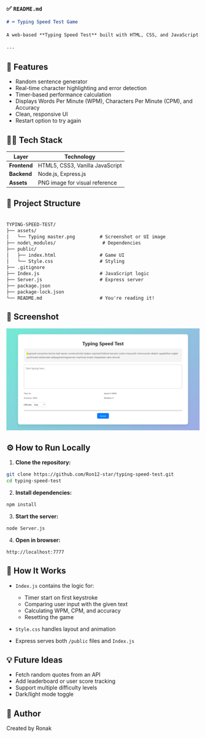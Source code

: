 

### ✅ `README.md`

```markdown
# ⌨️ Typing Speed Test Game

A web-based **Typing Speed Test** built with HTML, CSS, and JavaScript. The game measures your typing speed (WPM), accuracy, and gives real-time feedback. A Node.js + Express server is used to serve the files.

---
```
## 🚀 Features

- Random sentence generator
- Real-time character highlighting and error detection
- Timer-based performance calculation
- Displays Words Per Minute (WPM), Characters Per Minute (CPM), and Accuracy
- Clean, responsive UI
- Restart option to try again

## 🧑‍💻 Tech Stack

| Layer       | Technology        |
|-------------|-------------------|
| **Frontend**| HTML5, CSS3, Vanilla JavaScript |
| **Backend** | Node.js, Express.js |
| **Assets**  | PNG image for visual reference |



## 📁 Project Structure

```

TYPING-SPEED-TEST/
├── assets/
│   └── Typing master.png         # Screenshot or UI image
├── node\_modules/                 # Dependencies
├── public/
│   ├── index.html                # Game UI
│   └── Style.css                 # Styling
├── .gitignore
├── Index.js                      # JavaScript logic
├── Server.js                     # Express server
├── package.json
├── package-lock.json
└── README.md                     # You're reading it!

```


## 📸 Screenshot

![Typing Speed Test Screenshot](./assets/Typing%20master.png)



## ⚙️ How to Run Locally

1. **Clone the repository:**
```bash
git clone https://github.com/Ron12-star/typing-speed-test.git
cd typing-speed-test
````

2. **Install dependencies:**

```bash
npm install
```

3. **Start the server:**

```bash
node Server.js
```

4. **Open in browser:**

```
http://localhost:7777
```


## 🧠 How It Works

* `Index.js` contains the logic for:

  * Timer start on first keystroke
  * Comparing user input with the given text
  * Calculating WPM, CPM, and accuracy
  * Resetting the game
* `Style.css` handles layout and animation
* Express serves both `/public` files and `Index.js`



## 💡 Future Ideas

* Fetch random quotes from an API
* Add leaderboard or user score tracking
* Support multiple difficulty levels
* Dark/light mode toggle




## 🙌 Author

Created by Ronak


